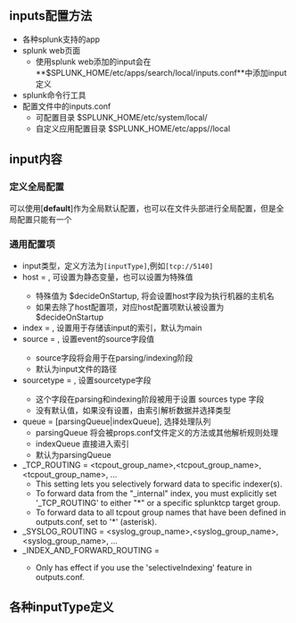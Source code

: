 ## inputs配置方法
* 各种splunk支持的app
* splunk web页面
    * 使用splunk web添加的input会在**$SPLUNK_HOME/etc/apps/search/local/inputs.conf**中添加input定义
* splunk命令行工具
* 配置文件中的inputs.conf
    * 可配置目录 $SPLUNK_HOME/etc/system/local/
    * 自定义应用配置目录 $SPLUNK_HOME/etc/apps/<app name>/local

## input内容

### 定义全局配置
可以使用[**default**]作为全局默认配置，也可以在文件头部进行全局配置，但是全局配置只能有一个

### 通用配置项
* input类型，定义方法为`[inputType]`,例如`[tcp://5140]`
* host = <string>, 可设置为静态变量，也可以设置为特殊值
    * 特殊值为 $decideOnStartup, 将会设置host字段为执行机器的主机名
    * 如果去除了host配置项，对应host配置项默认被设置为 $decideOnStartup
* index = <string>, 设置用于存储该input的索引，默认为main
* source = <string>, 设置event的source字段值
    * source字段将会用于在parsing/indexing阶段
    * 默认为input文件的路径
* sourcetype = <string>, 设置sourcetype字段
    * 这个字段在parsing和indexing阶段被用于设置 sources type 字段
    * 没有默认值，如果没有设置，由索引解析数据并选择类型
* queue = [parsingQueue|indexQueue], 选择处理队列
    * parsingQueue 将会被props.conf文件定义的方法或其他解析规则处理
    * indexQueue 直接进入索引
    * 默认为parsingQueue
* _TCP_ROUTING = <tcpout_group_name>,<tcpout_group_name>,<tcpout_group_name>, ...
    * This setting lets you selectively forward data to specific indexer(s).
    * To forward data from the "_internal" index, you must explicitly set '_TCP_ROUTING' to either "*" or a specific splunktcp target group.
    * To forward data to all tcpout group names that have been defined in outputs.conf, set to '*' (asterisk).
* _SYSLOG_ROUTING = <syslog_group_name>,<syslog_group_name>,<syslog_group_name>, ...
* _INDEX_AND_FORWARD_ROUTING = <string>
    * Only has effect if you use the 'selectiveIndexing' feature in outputs.conf.


## 各种inputType定义



